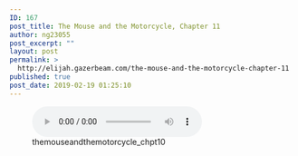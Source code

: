 ```yaml
---
ID: 167
post_title: The Mouse and the Motorcycle, Chapter 11
author: ng23055
post_excerpt: ""
layout: post
permalink: >
  http://elijah.gazerbeam.com/the-mouse-and-the-motorcycle-chapter-11
published: true
post_date: 2019-02-19 01:25:10
---
```

<!-- wp:podcasting/podcast {"id":168} -->
<figure class="wp-block-podcasting-podcast podcast-168"><audio controls src="http://elijah.gazerbeam.com/wp-content/uploads/2019/02/themouseandthemotorcycle_chpt10.mp3"></audio><figcaption>themouseandthemotorcycle_chpt10</figcaption></figure>
<!-- /wp:podcasting/podcast -->